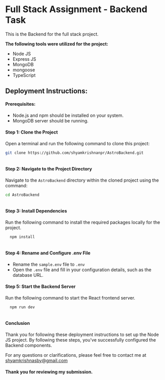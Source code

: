 # Full Stack Assignment - Backend Task

This is the Backend for the full stack project. 

**The following tools were utilized for the project:**

- Node JS
- Express JS
- MongoDB
- mongoose
- TypeScript


## Deployment Instructions:

#### Prerequisites:

- Node.js and npm should be installed on your system.
- MongoDB server should be running.


#### Step 1: Clone the Project

Open a terminal and run the following command to clone this project:
```bash
git clone https://github.com/shyamkrishnanpr/AstroBackend.git
 
```
#### Step 2: Navigate to the Project Directory

Navigate to the `AstroBackend` directory within the cloned project using the command:
```bash
cd AstroBackend
 
```
#### Step 3: Install Dependencies

Run the following command to install the required packages locally for the project.
```bash
  npm install
 
```

#### Step 4: Rename and Configure .env File

- Rename the `sample.env` file to `.env`
- Open the `.env` file and fill in your configuration details, such as the database URL.



#### Step 5: Start the Backend Server

Run the following command to start the React frontend server.

```bash
  npm run dev
 
```

#### Conclusion

Thank you for following these deployment instructions to set up the Node JS project. By following these steps, you've successfully configured the Backend components.

For any questions or clarifications, please feel free to contact me at shyamkrishnasby@gmail.com

#### Thank you for reviewing my submission.
